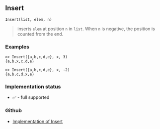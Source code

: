 ## Insert

```
Insert(list, elem, n)
```

> inserts `elem` at position `n` in `list`. When `n` is negative, the position is counted from the end.

### Examples

```
>> Insert({a,b,c,d,e}, x, 3)
{a,b,x,c,d,e}
    
>> Insert({a,b,c,d,e}, x, -2)
{a,b,c,d,x,e}
```
 

### Implementation status

* &#x2705; - full supported

### Github

* [Implementation of Insert](https://github.com/axkr/symja_android_library/blob/master/symja_android_library/matheclipse-core/src/main/java/org/matheclipse/core/builtin/ListFunctions.java#L3660) 
